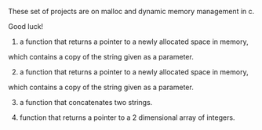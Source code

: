 These set of projects are on malloc and dynamic memory management in c.

Good luck!

1.  a function that returns a pointer to a newly allocated space in memory,

which contains a copy of the string given as a parameter.

2. a function that returns a pointer to a newly allocated space in memory,

which contains a copy of the string given as a parameter.

3. a function that concatenates two strings.

4.  function that returns a pointer to a 2 dimensional array of integers.